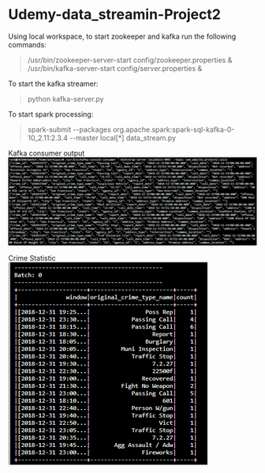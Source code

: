 # Udemy-data_streamin-Project2

Using local workspace, to start zookeeper and kafka run the following commands:

> /usr/bin/zookeeper-server-start config/zookeeper.properties &  
> /usr/bin/kafka-server-start config/server.properties &

To start the kafka streamer:
> python kafka-server.py

To start spark processing:

> spark-submit --packages org.apache.spark:spark-sql-kafka-0-10_2.11:2.3.4 --master local[*] data_stream.py

Kafka consumer output  
![Kafka Topic Info](https://github.com/nosrio/Udemy-data_streamin-Project2/blob/master/kafka-topic-info.PNG)

Crime Statistic  
![Crime Statistic](https://github.com/nosrio/Udemy-data_streamin-Project2/blob/master/crime-statistic.PNG)

